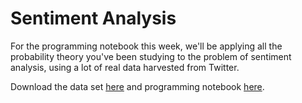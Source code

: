 # Sentiment Analysis

For the programming notebook this week, we'll be applying all the probability
theory you've been studying to the problem of sentiment analysis, using a lot
of real data harvested from Twitter.

Download the data set [here](sentiment_data.zip) and programming notebook
[here](naive_bayes.ipynb).
